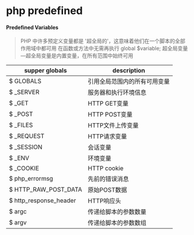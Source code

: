 # php predefined

#### Predefined Variables

> PHP 中许多预定义变量都是 '超全局的'，这意味着他们在一个脚本的全部作用域中都可用
> 在函数或方法中无需再执行 global $variable;
> 超全局变量—超全局变量是内置变量，在所有范围中始终可用

<!-- table -->

| supper globals | description |
| -------------- | ----------- |
| $ GLOBALS                   | 引用全局范围内的所有可用变量 |
| $ _SERVER                   | 服务器和执行环境信息 |
| $ _GET                      | HTTP GET变量 |
| $ _POST                     | HTTP POST变量 |
| $ _FILES                    | HTTP文件上传变量 |
| $ _REQUEST                  | HTTP请求变量 |
| $ _SESSION                  | 会话变量 |
| $ _ENV                      | 环境变量 |
| $ _COOKIE                   | HTTP cookie |
| $ php_errormsg              | 先前的错误消息 |
| $ HTTP_RAW_POST_DATA        | 原始POST数据 |
| $ http_response_header      | HTTP响应头 |
| $ argc                      | 传递给脚本的参数数量 |
| $ argv                      | 传递给脚本的参数数组 |









